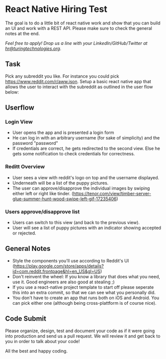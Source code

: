# React Native Hiring Test

The goal is to do a little bit of react native work and show that you can build an UI and work with a REST API. Please make sure to check the general notes at the end.

*Feel free to apply! Drop us a line with your LinkedIn/GitHub/Twitter at hr@turingtechnologies.org.*

## Task

Pick any subreddit you like. For instance you could pick https://www.reddit.com/r/aww.json. Setup a basic react native app that allows the user to interact with the subreddit as outlined in the user flow below:

## Userflow

### Login View

- User opens the app and is presented a login form
- He can log in with an arbitrary username (for sake of simplicity) and the password "password"
- If credentials are correct, he gets redirected to the second view. Else he gets some notification to check credentials for correctness.

### Reditt Overview

- User sees a view with reddit's logo on top and the username displayed.
- Underneath will be a list of the puppy pictures.
- The user can approve/disapprove the individual images by swiping either left or right like tinder. (https://tenor.com/view/timber-server-glue-summer-hunt-wood-swipe-left-gif-17235406)

### Users approve/disapprove list

- Users can switch to this view (and back to the previous view).
- User will see a list of puppy pictures with an indicator showing accepted or rejected.


## General Notes

- Style the components you'll use according to Reddit's UI (https://play.google.com/store/apps/details?id=com.reddit.frontpage&hl=en_US&gl=US)
- Don't reinvent the wheel: If you know a library that does what you need, use it. Good engineers are also good at stealing ;)
- If you use a react-native project template to start off please seperate this into an extra commit, so that we can see what you personally did.
- You don't have to create an app that runs both on iOS and Android. You can pick either one (although being cross-plattform is of course nice).

## Code Submit
Please organize, design, test and document your code as if it were going into production and send us a pull request. We will review it and get back to you in order to talk about your code! 

All the best and happy coding.
